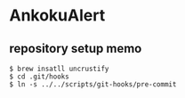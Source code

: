 AnkokuAlert
=========

repository setup memo
-
````
$ brew insatll uncrustify
$ cd .git/hooks
$ ln -s ../../scripts/git-hooks/pre-commit
````
